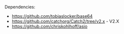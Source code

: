 Dependencies:
* https://github.com/tobiaslocker/base64
* https://github.com/catchorg/Catch2/tree/v2.x - V2.X
* https://github.com/chriskohlhoff/asio